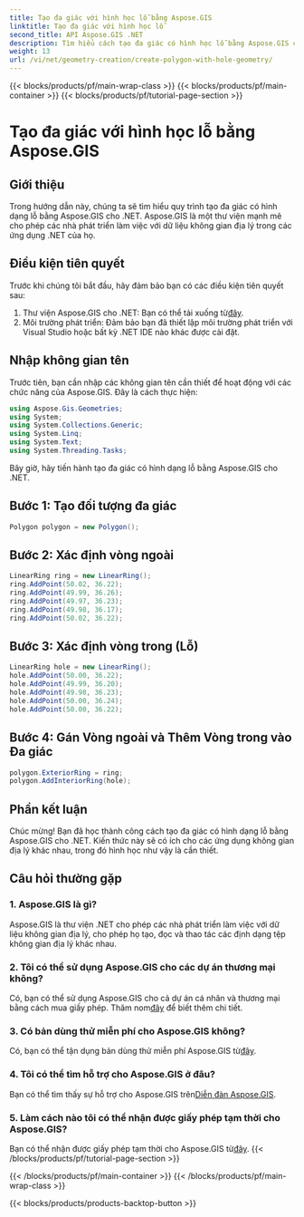 ```yaml
---
title: Tạo đa giác với hình học lỗ bằng Aspose.GIS
linktitle: Tạo đa giác với hình học lỗ
second_title: API Aspose.GIS .NET
description: Tìm hiểu cách tạo đa giác có hình học lỗ bằng Aspose.GIS cho .NET. Hướng dẫn từng bước với các ví dụ về mã.
weight: 13
url: /vi/net/geometry-creation/create-polygon-with-hole-geometry/
---
```


{{< blocks/products/pf/main-wrap-class >}}
{{< blocks/products/pf/main-container >}}
{{< blocks/products/pf/tutorial-page-section >}}

# Tạo đa giác với hình học lỗ bằng Aspose.GIS

## Giới thiệu
Trong hướng dẫn này, chúng ta sẽ tìm hiểu quy trình tạo đa giác có hình dạng lỗ bằng Aspose.GIS cho .NET. Aspose.GIS là một thư viện mạnh mẽ cho phép các nhà phát triển làm việc với dữ liệu không gian địa lý trong các ứng dụng .NET của họ. 
## Điều kiện tiên quyết
Trước khi chúng tôi bắt đầu, hãy đảm bảo bạn có các điều kiện tiên quyết sau:
1. Thư viện Aspose.GIS cho .NET: Bạn có thể tải xuống từ[đây](https://releases.aspose.com/gis/net/).
2. Môi trường phát triển: Đảm bảo bạn đã thiết lập môi trường phát triển với Visual Studio hoặc bất kỳ .NET IDE nào khác được cài đặt.
## Nhập không gian tên
Trước tiên, bạn cần nhập các không gian tên cần thiết để hoạt động với các chức năng của Aspose.GIS. Đây là cách thực hiện:

```csharp
using Aspose.Gis.Geometries;
using System;
using System.Collections.Generic;
using System.Linq;
using System.Text;
using System.Threading.Tasks;
```

Bây giờ, hãy tiến hành tạo đa giác có hình dạng lỗ bằng Aspose.GIS cho .NET.
## Bước 1: Tạo đối tượng đa giác
```csharp
Polygon polygon = new Polygon();
```
## Bước 2: Xác định vòng ngoài
```csharp
LinearRing ring = new LinearRing();
ring.AddPoint(50.02, 36.22);
ring.AddPoint(49.99, 36.26);
ring.AddPoint(49.97, 36.23);
ring.AddPoint(49.98, 36.17);
ring.AddPoint(50.02, 36.22);
```
## Bước 3: Xác định vòng trong (Lỗ)
```csharp
LinearRing hole = new LinearRing();
hole.AddPoint(50.00, 36.22);
hole.AddPoint(49.99, 36.20);
hole.AddPoint(49.98, 36.23);
hole.AddPoint(50.00, 36.24);
hole.AddPoint(50.00, 36.22);
```
## Bước 4: Gán Vòng ngoài và Thêm Vòng trong vào Đa giác
```csharp
polygon.ExteriorRing = ring;
polygon.AddInteriorRing(hole);
```
## Phần kết luận
Chúc mừng! Bạn đã học thành công cách tạo đa giác có hình dạng lỗ bằng Aspose.GIS cho .NET. Kiến thức này sẽ có ích cho các ứng dụng không gian địa lý khác nhau, trong đó hình học như vậy là cần thiết.
## Câu hỏi thường gặp
### 1. Aspose.GIS là gì?
Aspose.GIS là thư viện .NET cho phép các nhà phát triển làm việc với dữ liệu không gian địa lý, cho phép họ tạo, đọc và thao tác các định dạng tệp không gian địa lý khác nhau.
### 2. Tôi có thể sử dụng Aspose.GIS cho các dự án thương mại không?
 Có, bạn có thể sử dụng Aspose.GIS cho cả dự án cá nhân và thương mại bằng cách mua giấy phép. Thăm nom[đây](https://purchase.aspose.com/buy) để biết thêm chi tiết.
### 3. Có bản dùng thử miễn phí cho Aspose.GIS không?
 Có, bạn có thể tận dụng bản dùng thử miễn phí Aspose.GIS từ[đây](https://releases.aspose.com/).
### 4. Tôi có thể tìm hỗ trợ cho Aspose.GIS ở đâu?
 Bạn có thể tìm thấy sự hỗ trợ cho Aspose.GIS trên[Diễn đàn Aspose.GIS](https://forum.aspose.com/c/gis/33).
### 5. Làm cách nào tôi có thể nhận được giấy phép tạm thời cho Aspose.GIS?
 Bạn có thể nhận được giấy phép tạm thời cho Aspose.GIS từ[đây](https://purchase.aspose.com/temporary-license/).
{{< /blocks/products/pf/tutorial-page-section >}}

{{< /blocks/products/pf/main-container >}}
{{< /blocks/products/pf/main-wrap-class >}}

{{< blocks/products/products-backtop-button >}}
